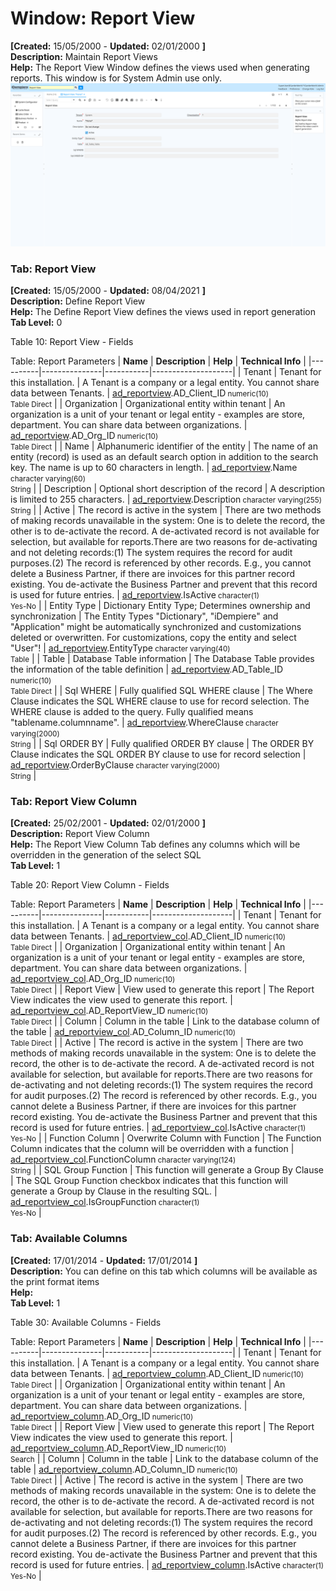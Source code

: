 # Window: Report View

**[Created:** 15/05/2000 - **Updated:** 02/01/2000 **]**  
**Description:** Maintain Report Views  
**Help:** The Report View Window defines the views used when generating reports.  This window is for System Admin use only.  
![](/img/docs/manual/ReportView-Window_iDempiere_v12.0.0.png)

### Tab: Report View

**[Created:** 15/05/2000 - **Updated:** 08/04/2021 **]**   
**Description:** Define Report View  
**Help:** The Define Report View defines the views used in report generation  
**Tab Level:** 0

Table 10: Report View - Fields 

Table: Report Parameters
| **Name** | **Description** | **Help** | **Technical Info** |
|----------|---------------|-----------|--------------------|
| Tenant | Tenant for this installation. | A Tenant is a company or a legal entity. You cannot share data between Tenants. | [ad_reportview](https://idempiere-schemaspy.muriloht.com/adempiere/tables/ad_reportview.html).AD_Client_ID<small> numeric(10) <br/> Table Direct</small> | 
| Organization | Organizational entity within tenant | An organization is a unit of your tenant or legal entity - examples are store, department. You can share data between organizations. | [ad_reportview](https://idempiere-schemaspy.muriloht.com/adempiere/tables/ad_reportview.html).AD_Org_ID<small> numeric(10) <br/> Table Direct</small> | 
| Name | Alphanumeric identifier of the entity | The name of an entity (record) is used as an default search option in addition to the search key. The name is up to 60 characters in length. | [ad_reportview](https://idempiere-schemaspy.muriloht.com/adempiere/tables/ad_reportview.html).Name<small> character varying(60) <br/> String</small> | 
| Description | Optional short description of the record | A description is limited to 255 characters. | [ad_reportview](https://idempiere-schemaspy.muriloht.com/adempiere/tables/ad_reportview.html).Description<small> character varying(255) <br/> String</small> | 
| Active | The record is active in the system | There are two methods of making records unavailable in the system: One is to delete the record, the other is to de-activate the record. A de-activated record is not available for selection, but available for reports.There are two reasons for de-activating and not deleting records:(1) The system requires the record for audit purposes.(2) The record is referenced by other records. E.g., you cannot delete a Business Partner, if there are invoices for this partner record existing. You de-activate the Business Partner and prevent that this record is used for future entries. | [ad_reportview](https://idempiere-schemaspy.muriloht.com/adempiere/tables/ad_reportview.html).IsActive<small> character(1) <br/> Yes-No</small> | 
| Entity Type | Dictionary Entity Type; Determines ownership and synchronization | The Entity Types &quot;Dictionary&quot;, &quot;iDempiere&quot; and &quot;Application&quot; might be automatically synchronized and customizations deleted or overwritten.  For customizations, copy the entity and select &quot;User&quot;! | [ad_reportview](https://idempiere-schemaspy.muriloht.com/adempiere/tables/ad_reportview.html).EntityType<small> character varying(40) <br/> Table</small> | 
| Table | Database Table information | The Database Table provides the information of the table definition | [ad_reportview](https://idempiere-schemaspy.muriloht.com/adempiere/tables/ad_reportview.html).AD_Table_ID<small> numeric(10) <br/> Table Direct</small> | 
| Sql WHERE | Fully qualified SQL WHERE clause | The Where Clause indicates the SQL WHERE clause to use for record selection. The WHERE clause is added to the query. Fully qualified means &quot;tablename.columnname&quot;. | [ad_reportview](https://idempiere-schemaspy.muriloht.com/adempiere/tables/ad_reportview.html).WhereClause<small> character varying(2000) <br/> String</small> | 
| Sql ORDER BY | Fully qualified ORDER BY clause | The ORDER BY Clause indicates the SQL ORDER BY clause to use for record selection | [ad_reportview](https://idempiere-schemaspy.muriloht.com/adempiere/tables/ad_reportview.html).OrderByClause<small> character varying(2000) <br/> String</small> | 


### Tab: Report View Column

**[Created:** 25/02/2001 - **Updated:** 02/01/2000 **]**   
**Description:** Report View Column  
**Help:** The Report View Column Tab defines any columns which will be overridden in the generation of the select SQL  
**Tab Level:** 1

Table 20: Report View Column - Fields 

Table: Report Parameters
| **Name** | **Description** | **Help** | **Technical Info** |
|----------|---------------|-----------|--------------------|
| Tenant | Tenant for this installation. | A Tenant is a company or a legal entity. You cannot share data between Tenants. | [ad_reportview_col](https://idempiere-schemaspy.muriloht.com/adempiere/tables/ad_reportview_col.html).AD_Client_ID<small> numeric(10) <br/> Table Direct</small> | 
| Organization | Organizational entity within tenant | An organization is a unit of your tenant or legal entity - examples are store, department. You can share data between organizations. | [ad_reportview_col](https://idempiere-schemaspy.muriloht.com/adempiere/tables/ad_reportview_col.html).AD_Org_ID<small> numeric(10) <br/> Table Direct</small> | 
| Report View | View used to generate this report | The Report View indicates the view used to generate this report. | [ad_reportview_col](https://idempiere-schemaspy.muriloht.com/adempiere/tables/ad_reportview_col.html).AD_ReportView_ID<small> numeric(10) <br/> Table Direct</small> | 
| Column | Column in the table | Link to the database column of the table | [ad_reportview_col](https://idempiere-schemaspy.muriloht.com/adempiere/tables/ad_reportview_col.html).AD_Column_ID<small> numeric(10) <br/> Table Direct</small> | 
| Active | The record is active in the system | There are two methods of making records unavailable in the system: One is to delete the record, the other is to de-activate the record. A de-activated record is not available for selection, but available for reports.There are two reasons for de-activating and not deleting records:(1) The system requires the record for audit purposes.(2) The record is referenced by other records. E.g., you cannot delete a Business Partner, if there are invoices for this partner record existing. You de-activate the Business Partner and prevent that this record is used for future entries. | [ad_reportview_col](https://idempiere-schemaspy.muriloht.com/adempiere/tables/ad_reportview_col.html).IsActive<small> character(1) <br/> Yes-No</small> | 
| Function Column | Overwrite Column with Function | The Function Column indicates that the column will be overridden with a function | [ad_reportview_col](https://idempiere-schemaspy.muriloht.com/adempiere/tables/ad_reportview_col.html).FunctionColumn<small> character varying(124) <br/> String</small> | 
| SQL Group Function | This function will generate a Group By Clause | The SQL Group Function checkbox indicates that this function will generate a Group by Clause in the resulting SQL. | [ad_reportview_col](https://idempiere-schemaspy.muriloht.com/adempiere/tables/ad_reportview_col.html).IsGroupFunction<small> character(1) <br/> Yes-No</small> | 


### Tab: Available Columns

**[Created:** 17/01/2014 - **Updated:** 17/01/2014 **]**   
**Description:** You can define on this tab which columns will be available as the print format items  
**Help:**   
**Tab Level:** 1

Table 30: Available Columns - Fields 

Table: Report Parameters
| **Name** | **Description** | **Help** | **Technical Info** |
|----------|---------------|-----------|--------------------|
| Tenant | Tenant for this installation. | A Tenant is a company or a legal entity. You cannot share data between Tenants. | [ad_reportview_column](https://idempiere-schemaspy.muriloht.com/adempiere/tables/ad_reportview_column.html).AD_Client_ID<small> numeric(10) <br/> Table Direct</small> | 
| Organization | Organizational entity within tenant | An organization is a unit of your tenant or legal entity - examples are store, department. You can share data between organizations. | [ad_reportview_column](https://idempiere-schemaspy.muriloht.com/adempiere/tables/ad_reportview_column.html).AD_Org_ID<small> numeric(10) <br/> Table Direct</small> | 
| Report View | View used to generate this report | The Report View indicates the view used to generate this report. | [ad_reportview_column](https://idempiere-schemaspy.muriloht.com/adempiere/tables/ad_reportview_column.html).AD_ReportView_ID<small> numeric(10) <br/> Search</small> | 
| Column | Column in the table | Link to the database column of the table | [ad_reportview_column](https://idempiere-schemaspy.muriloht.com/adempiere/tables/ad_reportview_column.html).AD_Column_ID<small> numeric(10) <br/> Table Direct</small> | 
| Active | The record is active in the system | There are two methods of making records unavailable in the system: One is to delete the record, the other is to de-activate the record. A de-activated record is not available for selection, but available for reports.There are two reasons for de-activating and not deleting records:(1) The system requires the record for audit purposes.(2) The record is referenced by other records. E.g., you cannot delete a Business Partner, if there are invoices for this partner record existing. You de-activate the Business Partner and prevent that this record is used for future entries. | [ad_reportview_column](https://idempiere-schemaspy.muriloht.com/adempiere/tables/ad_reportview_column.html).IsActive<small> character(1) <br/> Yes-No</small> | 


